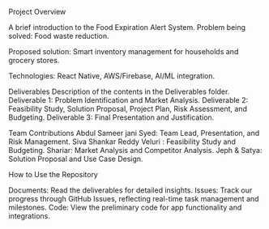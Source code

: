 Project Overview

A brief introduction to the Food Expiration Alert System.
Problem being solved: Food waste reduction.

Proposed solution: Smart inventory management for households and grocery stores.

Technologies: React Native, AWS/Firebase, AI/ML integration.

Deliverables
Description of the contents in the Deliverables folder.
Deliverable 1: Problem Identification and Market Analysis.
Deliverable 2: Feasibility Study, Solution Proposal, Project Plan, Risk Assessment, and Budgeting.
Deliverable 3: Final Presentation and Justification.

Team Contributions
Abdul Sameer jani Syed: Team Lead, Presentation, and Risk Management.
Siva Shankar Reddy Veluri : Feasibility Study and Budgeting.
Shariar:  Market Analysis and Competitor Analysis.
Jeph & Satya: Solution Proposal and Use Case Design.

How to Use the Repository

Documents: Read the deliverables for detailed insights.
Issues: Track our progress through GitHub Issues, reflecting real-time task management and milestones.
Code: View the preliminary code for app functionality and integrations.
